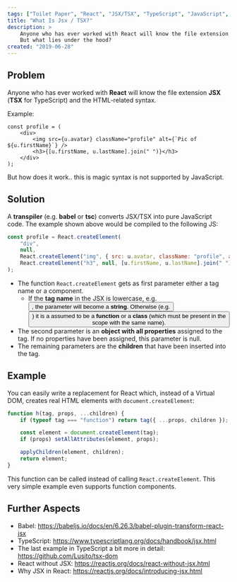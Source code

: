 ```yaml
---
tags: ["Toilet Paper", "React", "JSX/TSX", "TypeScript", "JavaScript", "Web Development"]
title: "What Is Jsx / TSX?"
description: >
    Anyone who has ever worked with React will know the file extension JSX (TSX for TypeScript) and the HTML-related syntax.
    But what lies under the hood?
created: "2019-06-28"
---
```


## Problem

Anyone who has ever worked with **React** will know the file extension **JSX** (**TSX** for TypeScript) and the HTML-related syntax.

Example:

```tsx
const profile = (
    <div>
        <img src={u.avatar} className="profile" alt={`Pic of ${u.firstName}`} />
        <h3>{[u.firstName, u.lastName].join(" ")}</h3>
    </div>
);
```

But how does it work.. this is magic syntax is not supported by JavaScript.

## Solution

A **transpiler** (e.g. **babel** or **tsc**) converts JSX/TSX into pure JavaScript code. The example shown above would be compiled to the following JS:

```js
const profile = React.createElement(
    "div",
    null,
    React.createElement("img", { src: u.avatar, className: "profile", alt: `Pic of ${u.firstName}` }),
    React.createElement("h3", null, [u.firstName, u.lastName].join(" "))
);
```

-   The function `React.createElement` gets as first parameter either a tag name or a component.
    -   If the **tag name** in the JSX is lowercase, e.g. <button>, the parameter will become a **string**. Otherwise (e.g. <Button>) it is a assumed to be a **function** or a **class** (which must be present in the scope with the same name).
-   The second parameter is an **object with all properties** assigned to the tag. If no properties have been assigned, this parameter is null.
-   The remaining parameters are the **children** that have been inserted into the tag.

## Example

You can easily write a replacement for React which, instead of a Virtual DOM, creates real HTML elements with `document.createElement`:

```js
function h(tag, props, ...children) {
    if (typeof tag === "function") return tag({ ...props, children });

    const element = document.createElement(tag);
    if (props) setAllAttributes(element, props);

    applyChildren(element, children);
    return element;
}
```

This function can be called instead of calling `React.createElement`. This very simple example even supports function components.

## Further Aspects

-   Babel: https://babeljs.io/docs/en/6.26.3/babel-plugin-transform-react-jsx
-   TypeScript: https://www.typescriptlang.org/docs/handbook/jsx.html
-   The last example in TypeScript a bit more in detail: https://github.com/Lusito/tsx-dom
-   React without JSX: https://reactjs.org/docs/react-without-jsx.html
-   Why JSX in React: https://reactjs.org/docs/introducing-jsx.html
